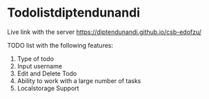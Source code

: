 # Todolistdiptendunandi
Live link with the server
https://diptendunandi.github.io/csb-edofzu/

TODO list with the following features:
1. Type of todo
2. Input username
3. Edit and Delete Todo
4. Ability to work with a large number of tasks
5. Localstorage Support
